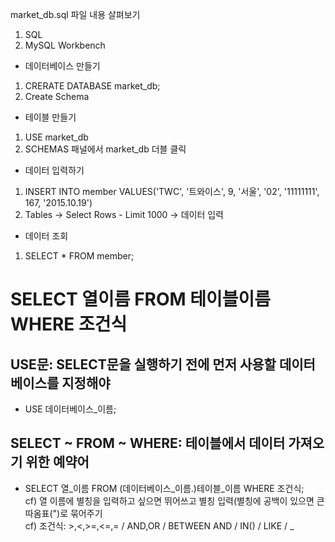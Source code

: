 

market_db.sql 파일 내용 살펴보기
1. SQL
2. MySQL Workbench

* 데이터베이스 만들기
1. CRERATE DATABASE market_db;
2. Create Schema

* 테이블 만들기
1. USE market_db 
2. SCHEMAS 패널에서 market_db 더블 클릭

* 데이터 입력하기
1. INSERT INTO member VALUES('TWC', '트와이스', 9, '서울', '02', '11111111', 167, '2015.10.19') 
2. Tables -> Select Rows - Limit 1000 -> 데이터 입력

* 데이터 조회
1. SELECT * FROM member;

# SELECT 열이름 FROM 테이블이름 WHERE 조건식

## USE문: SELECT문을 실행하기 전에 먼저 사용할 데이터베이스를 지정해야
* USE 데이터베이스_이름;

## SELECT ~ FROM ~ WHERE: 테이블에서 데이터 가져오기 위한 예약어
* SELECT 열_이름 FROM (데이터베이스_이름.)테이블_이름 WHERE 조건식;<br>
cf) 열 이름에 별칭을 입력하고 싶으면 뛰어쓰고 별칭 입력(별칭에 공백이 있으면 큰따옴표(")로 묶어주기<br>
cf) 조건식: >,<,>=,<=,= / AND,OR / BETWEEN AND / IN() / LIKE / _

 


